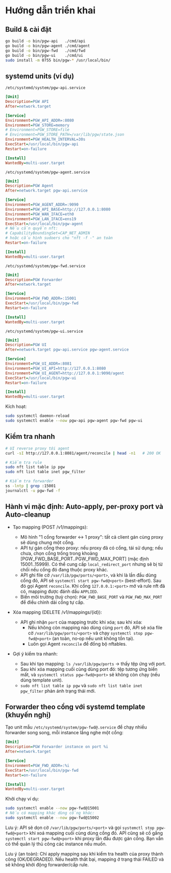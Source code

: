 # Hướng dẫn triển khai

## Build & cài đặt

```bash
go build -o bin/pgw-api   ./cmd/api
go build -o bin/pgw-agent ./cmd/agent
go build -o bin/pgw-fwd   ./cmd/fwd
go build -o bin/pgw-ui    ./cmd/ui
sudo install -m 0755 bin/pgw-* /usr/local/bin/
```

## systemd units (ví dụ)

`/etc/systemd/system/pgw-api.service`

```ini
[Unit]
Description=PGW API
After=network.target

[Service]
Environment=PGW_API_ADDR=:8080
Environment=PGW_STORE=memory
# Environment=PGW_STORE=file
# Environment=PGW_STORE_PATH=/var/lib/pgw/state.json
Environment=PGW_HEALTH_INTERVAL=30s
ExecStart=/usr/local/bin/pgw-api
Restart=on-failure

[Install]
WantedBy=multi-user.target
```

`/etc/systemd/system/pgw-agent.service`

```ini
[Unit]
Description=PGW Agent
After=network.target pgw-api.service

[Service]
Environment=PGW_AGENT_ADDR=:9090
Environment=PGW_API_BASE=http://127.0.0.1:8080
Environment=PGW_WAN_IFACE=eth0
Environment=PGW_LAN_IFACE=ens19
ExecStart=/usr/local/bin/pgw-agent
# Nếu cần quyền nft:
# CapabilityBoundingSet=CAP_NET_ADMIN
# hoặc cấu hình sudoers cho "nft -f -" an toàn
Restart=on-failure

[Install]
WantedBy=multi-user.target
```

`/etc/systemd/system/pgw-fwd.service`

```ini
[Unit]
Description=PGW Forwarder
After=network.target

[Service]
Environment=PGW_FWD_ADDR=:15001
ExecStart=/usr/local/bin/pgw-fwd
Restart=on-failure

[Install]
WantedBy=multi-user.target
```

`/etc/systemd/system/pgw-ui.service`

```ini
[Unit]
Description=PGW UI
After=network.target pgw-api.service pgw-agent.service

[Service]
Environment=PGW_UI_ADDR=:8081
Environment=PGW_UI_API=http://127.0.0.1:8080
Environment=PGW_UI_AGENT=http://127.0.0.1:9090/agent
ExecStart=/usr/local/bin/pgw-ui
Restart=on-failure

[Install]
WantedBy=multi-user.target
```

Kích hoạt:

```bash
sudo systemctl daemon-reload
sudo systemctl enable --now pgw-api pgw-agent pgw-fwd pgw-ui
```

## Kiểm tra nhanh

```bash
# UI reverse proxy tới agent
curl -sI http://127.0.0.1:8081/agent/reconcile | head -n1   # 200 OK

# Kiểm tra rule
sudo nft list table ip pgw
sudo nft list table inet pgw_filter

# Kiểm tra forwarder
ss -lntp | grep :15001
journalctl -u pgw-fwd -f
```

## Hành vi mặc định: Auto-apply, per-proxy port và Auto-cleanup

- Tạo mapping (POST /v1/mappings):
  - Mô hình "1 cổng forwarder ↔ 1 proxy": tất cả client gán cùng proxy sẽ dùng chung một cổng.
  - API tự gán cổng theo proxy: nếu proxy đã có cổng, tái sử dụng; nếu chưa, chọn cổng trống trong khoảng [PGW_FWD_BASE_PORT..PGW_FWD_MAX_PORT] (mặc định 15001..15999). Có thể cung cấp `local_redirect_port` nhưng sẽ bị từ chối nếu cổng đó đang thuộc proxy khác.
  - API ghi file cờ `/var/lib/pgw/ports/<port>`, và khi là lần đầu dùng cổng đó, API sẽ `systemctl start pgw-fwd@<port>` (best-effort). Sau đó gọi Agent `reconcile`. Khi cổng `127.0.0.1:<port>` mở và rule nft đã có, mapping được đánh dấu `APPLIED`.
  - Biến môi trường (tuỳ chọn): `PGW_FWD_BASE_PORT` và `PGW_FWD_MAX_PORT` để điều chỉnh dải cổng tự cấp.

- Xóa mapping (DELETE /v1/mappings/{id}):
  - API ghi nhận `port` của mapping trước khi xóa; sau khi xóa:
    - Nếu không còn mapping nào dùng cùng `port` đó, API sẽ xóa file cờ `/var/lib/pgw/ports/<port>` và chạy `systemctl stop pgw-fwd@<port>` (an toàn, no‑op nếu unit không tồn tại).
    - Luôn gọi Agent `reconcile` để đồng bộ nftables.

- Gợi ý kiểm tra nhanh:
  - Sau khi tạo mapping: `ls /var/lib/pgw/ports` → thấy tệp ứng với port.
  - Sau khi xóa mapping cuối cùng dùng port đó: tệp tương ứng biến mất, và `systemctl status pgw-fwd@<port>` sẽ không còn chạy (nếu dùng template unit).
  - `sudo nft list table ip pgw` và `sudo nft list table inet pgw_filter` phản ánh trạng thái mới.

## Forwarder theo cổng với systemd template (khuyến nghị)

Tạo unit mẫu `/etc/systemd/system/pgw-fwd@.service` để chạy nhiều forwarder song song, mỗi instance lắng nghe một cổng:

```ini
[Unit]
Description=PGW Forwarder instance on port %i
After=network.target

[Service]
Environment=PGW_FWD_ADDR=:%i
ExecStart=/usr/local/bin/pgw-fwd
Restart=on-failure

[Install]
WantedBy=multi-user.target
```

Khởi chạy ví dụ:

```bash
sudo systemctl enable --now pgw-fwd@15001
# Nếu có mapping khác dùng cổng khác:
sudo systemctl enable --now pgw-fwd@15002
```

Lưu ý: API sẽ dọn cờ `/var/lib/pgw/ports/<port>` và gọi `systemctl stop pgw-fwd@<port>` khi xoá mapping cuối cùng dùng cổng đó. API cũng sẽ cố gắng `systemctl start pgw-fwd@<port>` khi proxy lần đầu được gán cổng. Bạn vẫn có thể quản lý thủ công các instance nếu muốn.


Lưu ý (an toàn): Chỉ apply mapping sau khi kiểm tra health của proxy thành công (OK/DEGRADED).
Nếu health thất bại, mapping ở trạng thái FAILED và sẽ không khởi động forwarder/cấp rule.